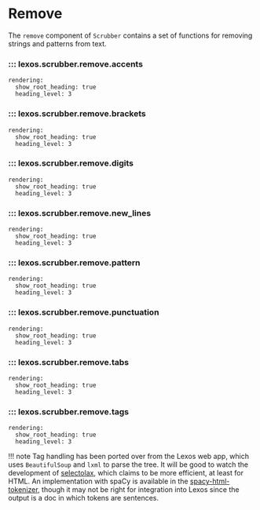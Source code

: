 # Remove

The `remove` component of `Scrubber` contains a set of functions for removing strings and patterns from text.

### ::: lexos.scrubber.remove.accents
    rendering:
      show_root_heading: true
      heading_level: 3

### ::: lexos.scrubber.remove.brackets
    rendering:
      show_root_heading: true
      heading_level: 3

### ::: lexos.scrubber.remove.digits
    rendering:
      show_root_heading: true
      heading_level: 3

### ::: lexos.scrubber.remove.new_lines
    rendering:
      show_root_heading: true
      heading_level: 3

### ::: lexos.scrubber.remove.pattern
    rendering:
      show_root_heading: true
      heading_level: 3

### ::: lexos.scrubber.remove.punctuation
    rendering:
      show_root_heading: true
      heading_level: 3

### ::: lexos.scrubber.remove.tabs
    rendering:
      show_root_heading: true
      heading_level: 3

### ::: lexos.scrubber.remove.tags
    rendering:
      show_root_heading: true
      heading_level: 3

!!! note
  Tag handling has been ported over from the Lexos web app, which uses `BeautifulSoup` and `lxml` to parse the tree. It will be good to watch the development of <a href="https://github.com/rushter/selectolax" target="_blank">selectolax</a>, which claims to be more efficient, at least for HTML. An implementation with spaCy is available in the <a href="https://github.com/pmbaumgartner/spacy-html-tokenizer" target="_blank">spacy-html-tokenizer</a>, though it may not be right for integration into Lexos since the output is a doc in which tokens are sentences.
